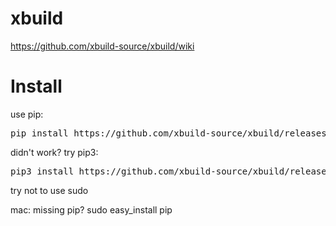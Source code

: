 # xbuild

https://github.com/xbuild-source/xbuild/wiki

# Install

use pip:

<pre>
pip install https://github.com/xbuild-source/xbuild/releases/latest/download/xbuild-jar.zip
</pre>

didn't work? try pip3:

<pre>
pip3 install https://github.com/xbuild-source/xbuild/releases/latest/download/xbuild-jar.zip
</pre>

try not to use sudo

mac: missing pip? sudo easy_install pip
